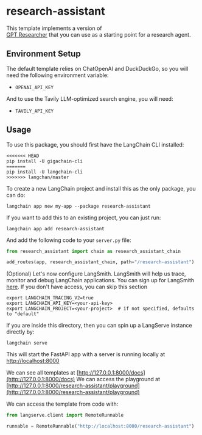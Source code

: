 # research-assistant

This template implements a version of  
[GPT Researcher](https://github.com/assafelovic/gpt-researcher) that you can use
as a starting point for a research agent.

## Environment Setup

The default template relies on ChatOpenAI and DuckDuckGo, so you will need the 
following environment variable:

- `OPENAI_API_KEY`

And to use the Tavily LLM-optimized search engine, you will need:

- `TAVILY_API_KEY`

## Usage

To use this package, you should first have the LangChain CLI installed:

```shell
<<<<<<< HEAD
pip install -U gigachain-cli
=======
pip install -U langchain-cli
>>>>>>> langchan/master
```

To create a new LangChain project and install this as the only package, you can do:

```shell
langchain app new my-app --package research-assistant
```

If you want to add this to an existing project, you can just run:

```shell
langchain app add research-assistant
```

And add the following code to your `server.py` file:
```python
from research_assistant import chain as research_assistant_chain

add_routes(app, research_assistant_chain, path="/research-assistant")
```

(Optional) Let's now configure LangSmith. 
LangSmith will help us trace, monitor and debug LangChain applications. 
You can sign up for LangSmith [here](https://smith.langchain.com/). 
If you don't have access, you can skip this section


```shell
export LANGCHAIN_TRACING_V2=true
export LANGCHAIN_API_KEY=<your-api-key>
export LANGCHAIN_PROJECT=<your-project>  # if not specified, defaults to "default"
```

If you are inside this directory, then you can spin up a LangServe instance directly by:

```shell
langchain serve
```

This will start the FastAPI app with a server is running locally at 
[http://localhost:8000](http://localhost:8000)

We can see all templates at [http://127.0.0.1:8000/docs](http://127.0.0.1:8000/docs)
We can access the playground at [http://127.0.0.1:8000/research-assistant/playground](http://127.0.0.1:8000/research-assistant/playground)  

We can access the template from code with:

```python
from langserve.client import RemoteRunnable

runnable = RemoteRunnable("http://localhost:8000/research-assistant")
```